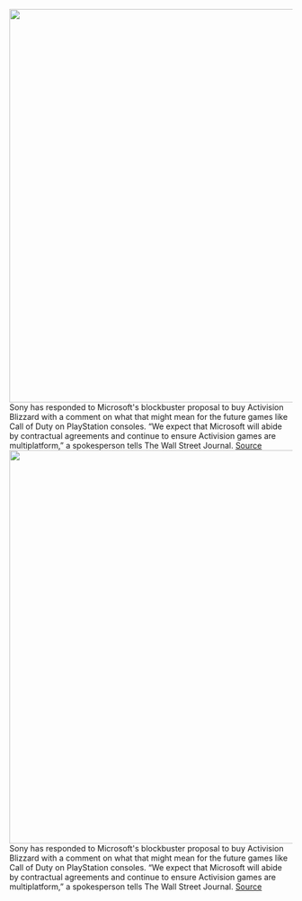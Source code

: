<img src='https://cdn.vox-cdn.com/thumbor/H3QfJ_zCDgwuATaGlV3Uae6fCsA=/0x0:1320x880/1200x800/filters:focal(555x335:765x545)/cdn.vox-cdn.com/uploads/chorus_image/image/70411204/sonylogo.0.jpg' width='700px' /><br/>
Sony has responded to Microsoft's blockbuster proposal to buy Activision Blizzard with a comment on what that might mean for the future games like Call of Duty on PlayStation consoles. “We expect that Microsoft will abide by contractual agreements and continue to ensure Activision games are multiplatform,” a spokesperson tells The Wall Street Journal.
<a href='https://www.theverge.com/2022/1/20/22892860/sony-microsoft-activision-blizzard-acquisition-comment-response'> Source <a/><img src='https://cdn.vox-cdn.com/thumbor/H3QfJ_zCDgwuATaGlV3Uae6fCsA=/0x0:1320x880/1200x800/filters:focal(555x335:765x545)/cdn.vox-cdn.com/uploads/chorus_image/image/70411204/sonylogo.0.jpg' width='700px' /><br/>
Sony has responded to Microsoft's blockbuster proposal to buy Activision Blizzard with a comment on what that might mean for the future games like Call of Duty on PlayStation consoles. “We expect that Microsoft will abide by contractual agreements and continue to ensure Activision games are multiplatform,” a spokesperson tells The Wall Street Journal.
<a href='https://www.theverge.com/2022/1/20/22892860/sony-microsoft-activision-blizzard-acquisition-comment-response'> Source <a/>